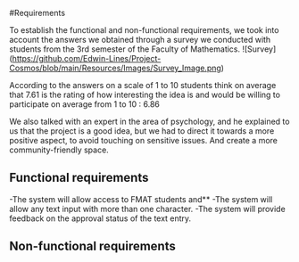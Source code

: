 #Requirements

To establish the functional and non-functional requirements, we took into account 
the answers we obtained through a survey we conducted with students from the 3rd semester of 
the Faculty of Mathematics.
![Survey] (https://github.com/Edwin-Lines/Project-Cosmos/blob/main/Resources/Images/Survey_Image.png)

According to the answers on a scale of 1 to 10 students think on average that 7.61 is the rating 
of how interesting the idea is and would be willing to participate on average from 1 to 10 : 6.86


We also talked with an expert in the area of psychology, and he explained to us that the project is a 
good idea, but we had to direct it towards a more positive aspect, to avoid touching on sensitive issues.
And create a more community-friendly space.


## Functional requirements

-The system will allow access to FMAT students and**
-The system will allow any text input with more than one character.
-The system will provide feedback on the approval status of the text entry.

## Non-functional requirements
